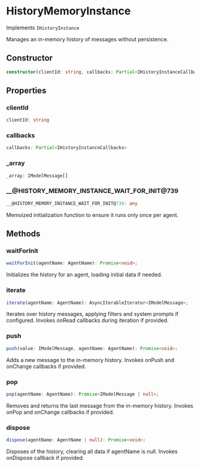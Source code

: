# HistoryMemoryInstance

Implements `IHistoryInstance`

Manages an in-memory history of messages without persistence.

## Constructor

```ts
constructor(clientId: string, callbacks: Partial<IHistoryInstanceCallbacks>);
```

## Properties

### clientId

```ts
clientId: string
```

### callbacks

```ts
callbacks: Partial<IHistoryInstanceCallbacks>
```

### _array

```ts
_array: IModelMessage[]
```

### __@HISTORY_MEMORY_INSTANCE_WAIT_FOR_INIT@739

```ts
__@HISTORY_MEMORY_INSTANCE_WAIT_FOR_INIT@739: any
```

Memoized initialization function to ensure it runs only once per agent.

## Methods

### waitForInit

```ts
waitForInit(agentName: AgentName): Promise<void>;
```

Initializes the history for an agent, loading initial data if needed.

### iterate

```ts
iterate(agentName: AgentName): AsyncIterableIterator<IModelMessage>;
```

Iterates over history messages, applying filters and system prompts if configured.
Invokes onRead callbacks during iteration if provided.

### push

```ts
push(value: IModelMessage, agentName: AgentName): Promise<void>;
```

Adds a new message to the in-memory history.
Invokes onPush and onChange callbacks if provided.

### pop

```ts
pop(agentName: AgentName): Promise<IModelMessage | null>;
```

Removes and returns the last message from the in-memory history.
Invokes onPop and onChange callbacks if provided.

### dispose

```ts
dispose(agentName: AgentName | null): Promise<void>;
```

Disposes of the history, clearing all data if agentName is null.
Invokes onDispose callback if provided.
